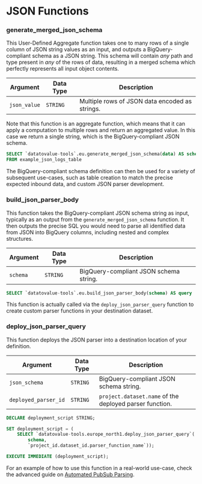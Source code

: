 # JSON Functions

### generate_merged_json_schema
This User-Defined Aggregate function takes one to many rows of a single column of JSON string values as an input, and outputs a BigQuery-compliant schema as a JSON string. This schema will contain _any_ path and type present in _any_ of the rows of data, resulting in a merged schema which perfectly represents all input object contents.

Argument | Data Type | Description
--- | --- | ---
`json_value` | `STRING` | Multiple rows of JSON data encoded as strings.

Note that this function is an aggregate function, which means that it can apply a computation to multiple rows and return an aggregated value. In this case we return a single string, which is the BigQuery-compliant JSON schema.

```sql 
SELECT `datatovalue-tools`.eu.generate_merged_json_schema(data) AS schema
FROM example_json_logs_table
```

The BigQuery-compliant schema definition can then be used for a variety of subsequent use-cases, such as table creation to match the precise expected inbound data, and custom JSON parser development.

### build_json_parser_body
This function takes the BigQuery-compliant JSON schema string as input, typically as an output from the `generate_merged_json_schema` function. It then outputs the precise SQL you would need to parse all identified data from JSON into BigQuery columns, including nested and complex structures. 

Argument | Data Type | Description
--- | --- | ---
`schema` | `STRING` | BigQuery-compliant JSON schema string.

```sql 
SELECT `datatovalue-tools`.eu.build_json_parser_body(schema) AS query
```
This function is actually called via the `deploy_json_parser_query` function to create custom parser functions in your destination dataset. 

### deploy_json_parser_query
This function deploys the JSON parser into a destination location of your definition.

Argument | Data Type | Description
--- | --- | ---
`json_schema` | `STRING` | BigQuery-compliant JSON schema string.
`deployed_parser_id` | `STRING` | `project.dataset.name`  of the deployed parser function.
 
```sql 
DECLARE deployment_script STRING;

SET deployment_script = (
    SELECT `datatovalue-tools.europe_north1.deploy_json_parser_query`(
        schema, 
        `project_id.dataset_id.parser_function_name`));

EXECUTE IMMEDIATE (deployment_script);
```

For an example of how to use this function in a real-world use-case, check the advanced guide on [Automated PubSub Parsing](guides/automated_pubsub_parsing.md).
